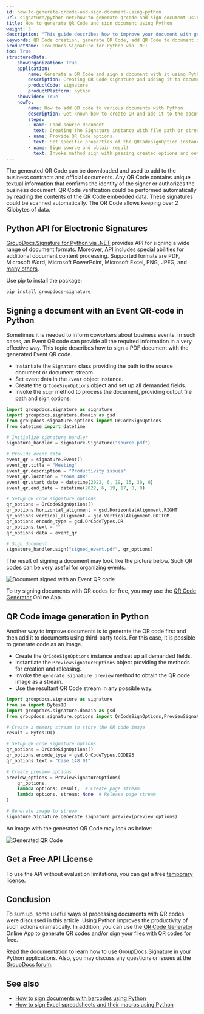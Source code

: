 ```yaml
---
id: how-to-generate-qrcode-and-sign-document-using-python
url: signature/python-net/how-to-generate-qrcode-and-sign-document-using-python
title: How to generate QR Code and sign document using Python
weight: 3
description: "This guide describes how to improve your document with generated QR code using Python. Sign your documents with a QR Code and various standard QR code elements like Event QR Code, contact QR Code as VCard or MeCard, SEPA payment QR Code using GroupDocs.Signature Python API by GroupDocs."
keywords: QR Code creation, generate QR Code, add QR Code to document in Python, Sign document with QR Event in Python, VCard, or MeCard QR Code.
productName: GroupDocs.Signature for Python via .NET
toc: True
structuredData:
    showOrganization: True
    application:    
        name: Generate a QR Code and sign a document with it using Python    
        description: Creating QR Code signature and adding it to document with Python language by GroupDocs.Signature for Python APIs
        productCode: signature
        productPlatform: python
    showVideo: True
    howTo:
        name: How to add QR code to various documents with Python 
        description: Get known how to create QR and add it to the document using Python
        steps:
        - name: Load source document
          text: Creating the Signature instance with file path or stream as a constructor parameter will load the document. 
        - name: Provide QR Code options. 
          text: Set specific properties of the QRCodeSignOption instance like a QR Code type, QR code text, and signature appearance settings.
        - name: Sign source and obtain result 
          text: Invoke method sign with passing created options and output file data. You can save signed files using a file path or a stream.
---
```


The generated QR Code can be downloaded and used to add to the business contracts and official documents. Any QR Code contains unique textual information that confirms the identity of the signer or authorizes the business document. QR Code verification could be performed automatically by reading the contents of the QR Code embedded data. These signatures could be scanned automatically. The QR Code allows keeping over 2 Kilobytes of data.

## Python API for Electronic Signatures

[GroupDocs.Signature for Python via .NET](https://products.groupdocs.com/signature/python-net) provides API for signing a wide range of document formats. Moreover, API includes special abilities for additional document content processing. Supported formats are PDF, Microsoft Word, Microsoft PowerPoint, Microsoft Excel, PNG, JPEG, and [many others](/signature/python-net/supported-document-formats/).

Use pip to install the package:

```bash
pip install groupdocs-signature
```

## Signing a document with an Event QR-code in Python

Sometimes it is needed to inform coworkers about business events. In such cases, an Event QR code can provide all the required information in a very effective way. This topic describes how to sign a PDF document with the generated Event QR code.

* Instantiate the `Signature` class providing the path to the source document or document stream.
* Set event data in the `Event` object instance.
* Create the `QrCodeSignOptions` object and set up all demanded fields.
* Invoke the `sign` method to process the document, providing output file path and sign options.

```python
import groupdocs.signature as signature
import groupdocs.signature.domain as gsd
from groupdocs.signature.options import QrCodeSignOptions
from datetime import datetime

# Initialize signature handler
signature_handler = signature.Signature("source.pdf")

# Provide event data
event_qr = signature.Event()
event_qr.title = "Meeting"
event_qr.description = "Productivity issues"
event_qr.location = "room 408"
event_qr.start_date = datetime(2022, 6, 19, 15, 30, 0)
event_qr.end_date = datetime(2022, 6, 19, 17, 0, 0)

# Setup QR code signature options
qr_options = QrCodeSignOptions()
qr_options.horizontal_alignment = gsd.HorizontalAlignment.RIGHT
qr_options.vertical_alignment = gsd.VerticalAlignment.BOTTOM
qr_options.encode_type = gsd.QrCodeTypes.QR
qr_options.text = ""
qr_options.data = event_qr

# Sign document
signature_handler.sign("signed_event.pdf", qr_options)
```

The result of signing a document may look like the picture below. Such QR codes can be very useful for organizing events.

![Document signed with an Event QR code](/signature/net/images/signature-use-cases/how-to-generate-barcode-and-sign-document-using-csharp/signed_event.png)

To try signing documents with QR codes for free, you may use the [QR Code Generator](https://products.groupdocs.app/signature/generate/qrcode) Online App.

## QR Code image generation in Python

Another way to improve documents is to generate the QR code first and then add it to documents using third-party tools. For this case, it is possible to generate code as an image.

* Create the `QrCodeSignOptions` instance and set up all demanded fields.
* Instantiate the `PreviewSignatureOptions` object providing the methods for creation and releasing.
* Invoke the `generate_signature_preview` method to obtain the QR code image as a stream.
* Use the resultant QR Code stream in any possible way.

```python
import groupdocs.signature as signature
from io import BytesIO
import groupdocs.signature.domain as gsd
from groupdocs.signature.options import QrCodeSignOptions,PreviewSignatureOptions

# Create a memory stream to store the QR code image
result = BytesIO()

# Setup QR code signature options
qr_options = QrCodeSignOptions()
qr_options.encode_type = gsd.QrCodeTypes.CODE93
qr_options.text = "Case 148.01"

# Create preview options
preview_options = PreviewSignatureOptions(
    qr_options,
    lambda options: result,  # Create page stream
    lambda options, stream: None  # Release page stream
)

# Generate image to stream
signature.Signature.generate_signature_preview(preview_options)
```

An image with the generated QR Code may look as below:

![Generated QR Code](/signature/net/images/signature-use-cases/how-to-generate-barcode-and-sign-document-using-csharp/textqrcode.png)

## Get a Free API License
To use the API without evaluation limitations, you can get a free [temporary license](https://purchase.groupdocs.com/temporary-license).

## Conclusion

To sum up, some useful ways of processing documents with QR codes were discussed in this article. Using Python improves the productivity of such actions dramatically.
In addition, you can use the [QR Code Generator](https://products.groupdocs.app/signature/generate/qrcode) Online App to generate QR codes and/or sign your files with QR codes for free.

Read the [documentation](https://docs.groupdocs.com/signature/python-net/) to learn how to use GroupDocs.Signature in your Python applications. Also, you may discuss any questions or issues at the [GroupDocs forum](https://forum.groupdocs.com/).

## See also

* [How to sign documents with barcodes using Python](/signature/python-net/how-to-generate-barcode-and-sign-document-using-python)
* [How to sign Excel spreadsheets and their macros using Python](/signature/python-net/how-to-sign-excel-macros-using-python) 